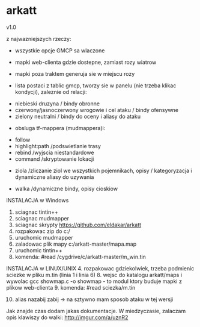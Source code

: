 # arkatt
v1.0

z najwazniejszych rzeczy:

* wszystkie opcje GMCP sa wlaczone

* mapki web-clienta gdzie dostepne, zamiast rozy wiatrow

* mapki poza traktem generuja sie w miejscu rozy

* lista postaci z tablic gmcp, tworzy sie w panelu (nie trzeba klikac kondycji), zaleznie od relacji:
- niebieski druzyna / bindy obronne
- czerwony/jasnoczerwony wrogowie i cel ataku / bindy ofensywne
- zielony neutralni / bindy do oceny i aliasy do ataku

* obsluga tf-mappera (mudmappera)i:
- follow
- highlight:path /podswietlanie trasy
- rebind /wyjscia niestandardowe
- command /skryptowanie lokacji

* ziola /zliczanie ziol we wszystkich pojemnikach, opisy / kategoryzacja i dynamiczne aliasy do uzywania

* walka /dynamiczne bindy, opisy cioskiow


INSTALACJA w Windows
1. sciagnac tintin++
2. sciagnac mudmapper 
3. sciagnac skrypty https://github.com/eldakar/arkatt
4. rozpakowac zip do c:/ 
5. uruchomic mudmapper
6. zaladowac plik mapy c:/arkatt-master/mapa.map
7. uruchomic tintin++
8. komenda: #read /cygdrive/c/arkatt-master/m_win.tin

INSTALACJA w LINUX/UNIX
4. rozpakowac gdziekolwiek, trzeba podmienic sciezke w pliku m.tin (linia 1 i linia 6)
8. wejsc do katalogu arkatt/maps i wywolac gcc showmap.c -o showmap - to modul ktory buduje mapki z plikow web-clienta
9. komenda: #read sciezka/m.tin 

10. alias nazabij zabij -> na sztywno mam sposob ataku w tej wersji

Jak znajde czas dodam jakas dokumentacje. W miedzyczasie, zalaczam opis klawiszy do walki:
http://imgur.com/a/uznR2
